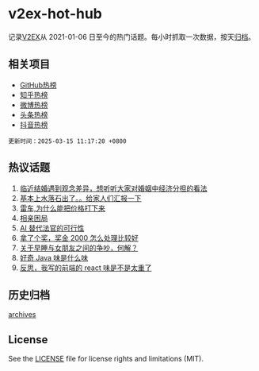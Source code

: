 # v2ex-hot-hub

 记录[V2EX](https://www.v2ex.com/)从 2021-01-06 日至今的热门话题。每小时抓取一次数据，按天[归档](archives)。
 
 ## 相关项目

- [GitHub热榜](https://github.com/snaildev/github-hot-hub)
- [知乎热榜](https://github.com/snaildev/zhihu-hot-hub)
- [微博热榜](https://github.com/snaildev/weibo-hot-hub)
- [头条热榜](https://github.com/snaildev/toutiao-hot-hub)
- [抖音热榜](https://github.com/snaildev/douyin-hot-hub)


 `更新时间：2025-03-15 11:17:20 +0800`

## 热议话题

1. [临近结婚遇到观念差异，想听听大家对婚姻中经济分担的看法](https://www.v2ex.com/t/1118412)
1. [基本上水落石出了。。给家人们汇报一下](https://www.v2ex.com/t/1118410)
1. [雷车,为什么能把价格打下来](https://www.v2ex.com/t/1118459)
1. [相亲困局](https://www.v2ex.com/t/1118456)
1. [AI 替代法官的可行性](https://www.v2ex.com/t/1118580)
1. [拿了个奖，奖金 2000 怎么处理比较好](https://www.v2ex.com/t/1118476)
1. [关于早睡与女朋友之间的争吵，何解？](https://www.v2ex.com/t/1118443)
1. [好奇 Java 味是什么味](https://www.v2ex.com/t/1118514)
1. [反思，我写的前端的 react 味是不是太重了](https://www.v2ex.com/t/1118463)

## 历史归档

[archives](archives)

## License

See the [LICENSE](LICENSE) file for license rights and limitations (MIT).
